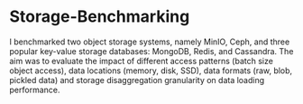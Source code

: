 # Storage-Benchmarking
 
I benchmarked two object storage systems, namely MinIO, Ceph, and three popular key-value storage databases: MongoDB, Redis, and Cassandra. The aim was to evaluate the impact of different access patterns (batch size object access), data locations (memory, disk, SSD), data formats (raw, blob, pickled data) and storage disaggregation granularity on data loading performance. 

